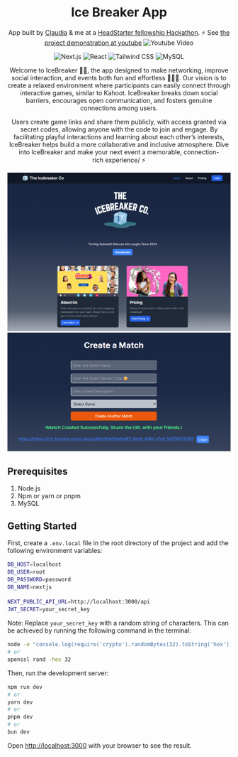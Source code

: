 <a id="readme-top"></a>

<h1 align="center">Ice Breaker App</h1>

<div align="center">

App built by [Claudia](https://github.com/Fl4utia/) & me at a [HeadStarter fellowship Hackathon](https://headstarter.co/). ⚡
See [the project demonstration at youtube](https://www.youtube.com/watch?v=_u_-baDNG0o) 
<img alt="Youtube Video" src="https://img.shields.io/badge/YouTube-FF0000?style=for-the-badge&logo=youtube&logoColor=white" />

</div>

<div align="center">
    <img alt="Next.js" src="https://img.shields.io/badge/Next.js-000000?style=for-the-badge&logo=next.js&logoColor=white" />
    <img alt="React" src="https://img.shields.io/badge/React-61DAFB?style=for-the-badge&logo=react&logoColor=white" />
    <img alt="Tailwind CSS" src="https://img.shields.io/badge/Tailwind CSS-38B2AC?style=for-the-badge&logo=tailwind-css&logoColor=white" />
    <img alt="MySQL" src="https://img.shields.io/badge/MySQL-4479A1?style=for-the-badge&logo=mysql&logoColor=white" />
</div>

<div align="center">

Welcome to IceBreaker 🧊🥶, the app designed to make networking, improve social interaction, and events both fun and effortless 👨‍🏭🧕. Our vision is to create a relaxed environment where participants can easily connect through interactive games, similar to Kahoot. IceBreaker breaks down social barriers, encourages open communication, and fosters genuine connections among users.

Users create game links and share them publicly, with access granted via secret codes, allowing anyone with the code to join and engage. By facilitating playful interactions and learning about each other’s interests, IceBreaker helps build a more collaborative and inclusive atmosphere. Dive into IceBreaker and make your next event a memorable, connection-rich experience/ ⚡

<img src="public/readme.png" alt="IceBreaker App menu Screenshot" />
<img src="public/create.png" alt="IceBreaker Create Public URL Screenshot"/>

</div> 

## Prerequisites

1. Node.js
2. Npm or yarn or pnpm
3. MySQL

## Getting Started

First, create a `.env.local` file in the root directory of the project and add the following environment variables:

```bash
DB_HOST=localhost
DB_USER=root
DB_PASSWORD=password
DB_NAME=nextjs

NEXT_PUBLIC_API_URL=http://localhost:3000/api
JWT_SECRET=your_secret_key
```

Note: Replace `your_secret_key` with a random string of characters. This can be achieved by running the following command in the terminal:

```bash
node -e "console.log(require('crypto').randomBytes(32).toString('hex'))"
# or
openssl rand -hex 32
```

Then, run the development server:

```bash
npm run dev
# or
yarn dev
# or
pnpm dev
# or
bun dev
```

Open [http://localhost:3000](http://localhost:3000) with your browser to see the result.
